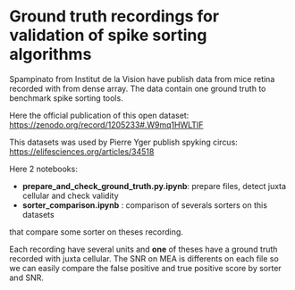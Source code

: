 # Ground truth recordings for validation of spike sorting algorithms


Spampinato from Institut de la Vision have publish data from mice retina recorded with from dense array.
The data contain one ground truth to benchmark spike sorting tools.

Here the official publication of this open dataset:
https://zenodo.org/record/1205233#.W9mq1HWLTIF


This datasets was used by Pierre Yger publish spyking circus:
https://elifesciences.org/articles/34518


Here 2 notebooks:
  * **prepare_and_check_ground_truth.py.ipynb**: prepare files, detect juxta cellular and check validity
  * **sorter_comparison.ipynb** : comparison of severals sorters on this datasets

that compare some sorter on theses recording.

Each recording have several units and **one** of theses have a ground truth recorded with juxta cellular.
The SNR on MEA is differents on each file so we can easily compare the false positive and true positive score by sorter and SNR.




